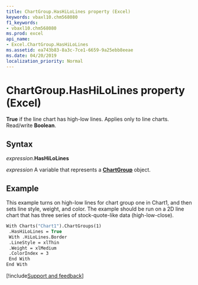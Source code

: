 ```yaml
---
title: ChartGroup.HasHiLoLines property (Excel)
keywords: vbaxl10.chm568080
f1_keywords:
- vbaxl10.chm568080
ms.prod: excel
api_name:
- Excel.ChartGroup.HasHiLoLines
ms.assetid: ea743b83-8a3c-7ce1-6659-9a25ebb8eeae
ms.date: 04/20/2019
localization_priority: Normal
---
```



# ChartGroup.HasHiLoLines property (Excel)

**True** if the line chart has high-low lines. Applies only to line charts. Read/write **Boolean**.


## Syntax

_expression_.**HasHiLoLines**

_expression_ A variable that represents a **[ChartGroup](Excel.ChartGroup(object).md)** object.


## Example

This example turns on high-low lines for chart group one in Chart1, and then sets line style, weight, and color. The example should be run on a 2D line chart that has three series of stock-quote-like data (high-low-close).

```vb
With Charts("Chart1").ChartGroups(1) 
 .HasHiLoLines = True 
 With .HiLoLines.Border 
 .LineStyle = xlThin 
 .Weight = xlMedium 
 .ColorIndex = 3 
 End With 
End With
```




[!include[Support and feedback](~/includes/feedback-boilerplate.md)]